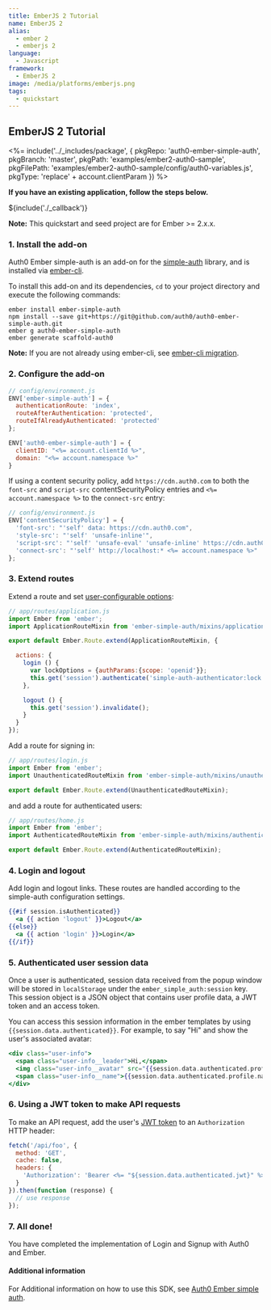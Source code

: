 ```yaml
---
title: EmberJS 2 Tutorial
name: EmberJS 2
alias:
  - ember 2
  - emberjs 2
language:
  - Javascript
framework:
  - EmberJS 2
image: /media/platforms/emberjs.png
tags:
  - quickstart
---
```

## EmberJS 2 Tutorial

<%= include('../_includes/package', {
  pkgRepo: 'auth0-ember-simple-auth',
  pkgBranch: 'master',
  pkgPath: 'examples/ember2-auth0-sample',
  pkgFilePath: 'examples/ember2-auth0-sample/config/auth0-variables.js',
  pkgType: 'replace' + account.clientParam
}) %>

**If you have an existing application, follow the steps below.**

${include('./\_callback')}

__Note:__ This quickstart and seed project are for Ember >= 2.x.x. 

### 1. Install the add-on

Auth0 Ember simple-auth is an add-on for the [simple-auth](http://ember-simple-auth.com) library, and is installed via [ember-cli](http://www.ember-cli.com).

To install this add-on and its dependencies, `cd` to your project directory and execute the following commands:

```
ember install ember-simple-auth
npm install --save git+https://git@github.com/auth0/auth0-ember-simple-auth.git
ember g auth0-ember-simple-auth
ember generate scaffold-auth0
```

__Note:__ If you are not already using ember-cli, see [ember-cli migration](http://www.ember-cli.com/user-guide/#migrating-an-existing-project-that-doesnt-yet-use-ember-cli).

### 2. Configure the add-on

```js
// config/environment.js
ENV['ember-simple-auth'] = {
  authenticationRoute: 'index',
  routeAfterAuthentication: 'protected',
  routeIfAlreadyAuthenticated: 'protected'
};

ENV['auth0-ember-simple-auth'] = {
  clientID: "<%= account.clientId %>",
  domain: "<%= account.namespace %>"
}
```

If using a content security policy, add
`https://cdn.auth0.com` to both the `font-src` and `script-src` contentSecurityPolicy entries and `<%= account.namespace %>` to the `connect-src` entry:

```js
// config/environment.js
ENV['contentSecurityPolicy'] = {
  'font-src': "'self' data: https://cdn.auth0.com",
  'style-src': "'self' 'unsafe-inline'",
  'script-src': "'self' 'unsafe-eval' 'unsafe-inline' https://cdn.auth0.com",
  'connect-src': "'self' http://localhost:* <%= account.namespace %>"
};
```

### 3. Extend routes

Extend a route and set [user-configurable options](https://auth0.com/docs/libraries/lock/customization):

```js
// app/routes/application.js
import Ember from 'ember';
import ApplicationRouteMixin from 'ember-simple-auth/mixins/application-route-mixin';

export default Ember.Route.extend(ApplicationRouteMixin, {

  actions: {
    login () {
      var lockOptions = {authParams:{scope: 'openid'}};
      this.get('session').authenticate('simple-auth-authenticator:lock', lockOptions);
    },

    logout () {
      this.get('session').invalidate();
    }
  }
});
```

Add a route for signing in:

```js
// app/routes/login.js
import Ember from 'ember';
import UnauthenticatedRouteMixin from 'ember-simple-auth/mixins/unauthenticated-route-mixin';

export default Ember.Route.extend(UnauthenticatedRouteMixin);
```

and add a route for authenticated users:

```js
// app/routes/home.js
import Ember from 'ember';
import AuthenticatedRouteMixin from 'ember-simple-auth/mixins/authenticated-route-mixin';

export default Ember.Route.extend(AuthenticatedRouteMixin);
```

### 4. Login and logout

Add login and logout links. These routes are handled according to the simple-auth configuration settings.

```handlebars
{{#if session.isAuthenticated}}
  <a {{ action 'logout' }}>Logout</a>
{{else}}
  <a {{ action 'login' }}>Login</a>
{{/if}}
```

### 5. Authenticated user session data

Once a user is authenticated, session data received from the popup window will be stored in `localStorage` under the `ember_simple_auth:session` key. This session object is a JSON object that contains user profile data, a JWT token and an access token.

You can access this session information in the ember templates by using `{{session.data.authenticated}}`. For example, to say "Hi" and show the user's associated avatar:

```handlebars
<div class="user-info">
  <span class="user-info__leader">Hi,</span>
  <img class="user-info__avatar" src="{{session.data.authenticated.profile.picture}}">
  <span class="user-info__name">{{session.data.authenticated.profile.name}}</span>
</div>
```

### 6. Using a JWT token to make API requests

To make an API request, add the user's [JWT token](https://auth0.com/docs/jwt) to an `Authorization` HTTP header:

```js
fetch('/api/foo', {
  method: 'GET',
  cache: false,
  headers: {
    'Authorization': 'Bearer <%= "${session.data.authenticated.jwt}" %>'
  }
}).then(function (response) {
  // use response
});
```

### 7. All done!

You have completed the implementation of Login and Signup with Auth0 and Ember.

#### Additional information

For Additional information on how to use this SDK, see [Auth0 Ember simple auth](http://github.com/auth0/auth0-ember-simple-auth/blob/master/README.md).
